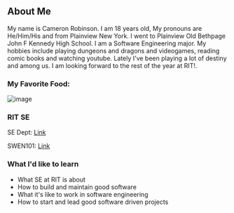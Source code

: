 ## About Me

My name is Cameron Robinson. I am 18 years old, My pronouns are He/Him/His and from Plainview New York. I went to Plainview Old Bethpage John F Kennedy High School. I am a Software Engineering major. My hobbies include playing dungeons and dragons and videogames, reading comic books and watching youtube. Lately I've been playing a lot of destiny and among us. I am looking forward to the rest of the year at RIT!.

### My Favorite Food:
![image](https://www.101cookingfortwo.com/wp-content/uploads/2011/11/Chicken-Parmesan-on-plate-720.jpg)

### RIT SE
SE Dept: [Link](https://www.rit.edu/computing/department-software-engineering)

SWEN101: [Link](http://www.se.rit.edu/~swen-101/00/index.html)

### What I'd like to learn
- What SE at RIT is about
- How to build and maintain good software
- What it's like to work in software engineering
- How to start and lead good software driven projects

